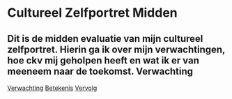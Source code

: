 
# Cultureel Zelfportret Midden

Dit is de midden evaluatie van mijn cultureel zelfportret. Hierin ga ik over mijn verwachtingen, hoe ckv mij geholpen heeft en wat ik er van meeneem naar de toekomst.
Verwachting
-----------



[Verwachting](/midden/verwachting/) [Betekenis](/midden/betekenis/) [Vervolg](/midden/vervolg/)
